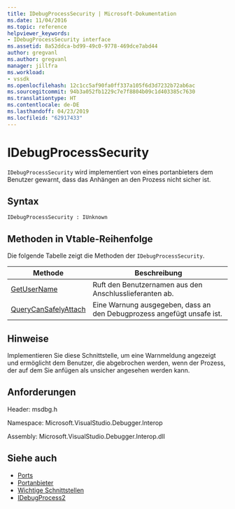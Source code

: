 ```yaml
---
title: IDebugProcessSecurity | Microsoft-Dokumentation
ms.date: 11/04/2016
ms.topic: reference
helpviewer_keywords:
- IDebugProcessSecurity interface
ms.assetid: 8a52ddca-bd99-49c0-9778-469dce7abd44
author: gregvanl
ms.author: gregvanl
manager: jillfra
ms.workload:
- vssdk
ms.openlocfilehash: 12c1cc5af90fa0ff337a105f6d3d7232b72ab6ac
ms.sourcegitcommit: 94b3a052fb1229c7e7f8804b09c1d403385c7630
ms.translationtype: HT
ms.contentlocale: de-DE
ms.lasthandoff: 04/23/2019
ms.locfileid: "62917433"
---
```

# <a name="idebugprocesssecurity"></a>IDebugProcessSecurity
`IDebugProcessSecurity` wird implementiert von eines portanbieters dem Benutzer gewarnt, dass das Anhängen an den Prozess nicht sicher ist.

## <a name="syntax"></a>Syntax

```
IDebugProcessSecurity : IUnknown
```

## <a name="methods-in-vtable-order"></a>Methoden in Vtable-Reihenfolge
 Die folgende Tabelle zeigt die Methoden der `IDebugProcessSecurity`.

|Methode|Beschreibung|
|------------|-----------------|
|[GetUserName](../../../extensibility/debugger/reference/idebugprocesssecurity-getusername.md)|Ruft den Benutzernamen aus den Anschlusslieferanten ab.|
|[QueryCanSafelyAttach](../../../extensibility/debugger/reference/idebugprocesssecurity-querycansafelyattach.md)|Eine Warnung ausgegeben, dass an den Debugprozess angefügt unsafe ist.|

## <a name="remarks"></a>Hinweise
 Implementieren Sie diese Schnittstelle, um eine Warnmeldung angezeigt und ermöglicht dem Benutzer, die abgebrochen werden, wenn der Prozess, der auf dem Sie anfügen als unsicher angesehen werden kann.

## <a name="requirements"></a>Anforderungen
 Header: msdbg.h

 Namespace: Microsoft.VisualStudio.Debugger.Interop

 Assembly: Microsoft.VisualStudio.Debugger.Interop.dll

## <a name="see-also"></a>Siehe auch
- [Ports](../../../extensibility/debugger/ports.md)
- [Portanbieter](../../../extensibility/debugger/port-suppliers.md)
- [Wichtige Schnittstellen](../../../extensibility/debugger/reference/core-interfaces.md)
- [IDebugProcess2](../../../extensibility/debugger/reference/idebugprocess2.md)